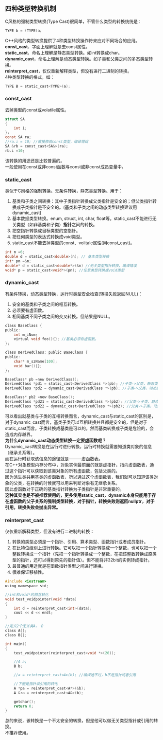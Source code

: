 ## 四种类型转换机制
C风格的强制类型转换(Type Cast)很简单，不管什么类型的转换统统是：    
```c
TYPE b = (TYPE)a。   
```   
C++风格的类型转换提供了4种类型转换操作符来应对不同场合的应用。   
**const\_cast**，字面上理解就是去const属性。    
**static\_cast**，命名上理解是静态类型转换。如int转换成char。     
**dynamic\_cast**，命名上理解是动态类型转换。如子类和父类之间的多态类型转换。     
**reinterpret\_cast**，仅仅重新解释类型，但没有进行二进制的转换。     
4种类型转换的格式，如：   
```c
TYPE B = static_cast<TYPE>(a);   
```
### const\_cast
去掉类型的const或volatile属性。   
```c
struct SA   
{   
	int i;  
};   
const SA ra;   
//ra.i = 10; //直接修改const类型，编译错误   
SA &rb = const_cast<SA&>(ra);  
rb.i =10;   
```
该转换的用途还是比较普遍的。   
一般使用在const或非const函数与const或非const成员变量中。   
### static\_cast
类似于C风格的强制转换。无条件转换，静态类型转换。用于：    
1. 基类和子类之间转换：其中子类指针转换成父类指针是安全的；但父类指针转换成子类指针是不安全的。(基类和子类之间的动态类型转换建议用dynamic\_cast)    
2. 基本数据类型转换。enum, struct, int, char, float等。static\_cast不能进行无关类型（如非基类和子类）**指针**之间的转换。    
3. 把空指针转换成目标类型的空指针。     
4. 把任何类型的表达式转换成void类型。    
5. static\_cast不能去掉类型的const、volitale属性(用const\_cast)。   
```c
int n =6; 
double d = static_cast<double>(n); // 基本类型转换    
int* pn =&n;    
double* d = static_cast<double*>(&n) //无关类型指针转换，编译错误    
void* p = static_cast<void*>(pn); //任意类型转换成void类型   
```   
### dynamic\_cast   
有条件转换，动态类型转换，运行时类型安全检查(转换失败返回NULL)：    
1. 安全的基类和子类之间的相互转换。    
2. 必须要有虚函数。   
3. 相同基类不同子类之间的交叉转换。但结果是NULL。  
```c
class BaseClass {  
public:   
	int m_iNum;    
	virtual void foo(){}; //基类必须有虚函数。   
};   

class DerivedClass: public BaseClass {   
public:   
	char* m_szName[100];   
	void bar(){};   
};    

BaseClass* pb =new DerivedClass();   
DerivedClass *pd1 = static_cast<DerivedClass *>(pb); //子类->父类，静态类型转换，正确但不推荐    
DerivedClass *pd2 = dynamic_cast<DerivedClass *>(pb); //子类->父类，动态类型转换，正确    

BaseClass* pb2 =new BaseClass();    
DerivedClass *pd21 = static_cast<DerivedClass *>(pb2); //父类->子类，静态类型转换，危险！访问子类m_szName成员越界    
DerivedClass *pd22 = dynamic_cast<DerivedClass *>(pb2); //父类->子类，动态类型转换，安全的。结果是NULL     
```   
可以看出就基类与子类的互相转换而言，dynamic\_cast与static\_cast的区别是，对于dynamic\_cast而言，基类子类可以互相转换并且都是安全的，但是对于static\_cast而言，子类转换成基类是可以的，然而基类转换成子类是危险的，会造成内存越界。    
**为什么dynamic\_cast动态类型转换一定要虚函数呢？**    
Dynamic_cast转换是在运行时进行转换，运行时转换就需要知道类对象的信息（继承关系等）。    
而在运行时获取该信息的途径就是———虚函数表。   
在C++对象模型内存分布中，对象实例最前面的就是虚指针，指向虚函数表，通过这个指针可以获取到该类对象的所有虚函数，包括父类的。   
因为派生类共用基类的虚函数表，所以通过这个虚函数表，我们就可以知道该类对象的父类，在转换的时候就可以用来判断对象有无继承关系。   
因此虚函数对于正确的基类指针转换为子类指针是非常重要的。     
**这种其实也是不被推荐使用的，更多使用static\_cast，dynamic本身只能用于存在虚函数的父子关系的强制类型转换，对于指针，转换失败则返回nullptr，对于引用，转换失败会抛出异常。**   
### reinterpret\_cast 
仅仅重新解释类型，但没有进行二进制的转换：   
1. 转换的类型必须是一个指针、引用、算术类型、函数指针或者成员指针。    
2. 在比特位级别上进行转换。它可以把一个指针转换成一个整数，也可以把一个整数转换成一个指针（先把一个指针转换成一个整数，在把该整数转换成原类型的指针，还可以得到原先的指针值）。但不能将非32bit的实例转成指针。   
3. 最普通的用途就是在函数指针类型之间进行转换。    
4. 很难保证移植性。   
```c
#include <iostream>
using namespace std;

//int和void*的相互转化
void test_voidpointer(void *data)
{
    int d = reinterpret_cast<int>(data);
    cout << d << endl;
}

//定义2个无关类A， B
class A{};
class B{};

int main()
{
    test_voidpointer(reinterpret_cast<void *>(20));

    //A a;
    B b;

    //a = reinterpret_cast<A>(b); //编译通不过，b不是指针或者引用

    //下面是指针或引用的转化
    A *pa = reinterpret_cast<A*>(&b);
    A &ra = reinterpret_cast<A&>(b);

    getchar();
    return 0;
}
```  
总的来说，该转换是一个不太安全的转换，但是他可以做无关类型指针或引用的转换。   
不推荐使用。